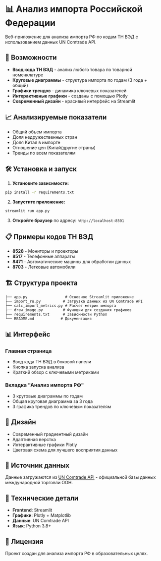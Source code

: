 # 📊 Анализ импорта Российской Федерации

Веб-приложение для анализа импорта РФ по кодам ТН ВЭД с использованием данных UN Comtrade API.

## 🚀 Возможности

- **Ввод кода ТН ВЭД** - анализ любого товара по товарной номенклатуре
- **Круговые диаграммы** - структура импорта по годам (3 года + общий)
- **Графики трендов** - динамика ключевых показателей
- **Интерактивные графики** - созданы с помощью Plotly
- **Современный дизайн** - красивый интерфейс на Streamlit

## 📈 Анализируемые показатели

- Общий объем импорта
- Доля недружественных стран
- Доля Китая в импорте
- Отношение цен (Китай/другие страны)
- Тренды по всем показателям

## 🛠 Установка и запуск

1. **Установите зависимости:**
```bash
pip install -r requirements.txt
```

2. **Запустите приложение:**
```bash
streamlit run app.py
```

3. **Откройте браузер** по адресу: `http://localhost:8501`

## 📋 Примеры кодов ТН ВЭД

- **8528** - Мониторы и проекторы
- **8517** - Телефонные аппараты  
- **8471** - Автоматические машины для обработки данных
- **8703** - Легковые автомобили

## 🏗 Структура проекта

```
├── app.py                 # Основное Streamlit приложение
├── import_ru.py          # Загрузка данных из UN Comtrade API
├── calc_import_metrics.py # Расчет метрик импорта
├── draw_image.py         # Функции для создания графиков
├── requirements.txt      # Зависимости Python
└── README.md            # Документация
```

## 📊 Интерфейс

### Главная страница
- Ввод кода ТН ВЭД в боковой панели
- Кнопка запуска анализа
- Краткий обзор с ключевыми метриками

### Вкладка "Анализ импорта РФ"
- 3 круговые диаграммы по годам
- Общая круговая диаграмма за 3 года
- 3 графика трендов по ключевым показателям

## 🎨 Дизайн

- Современный градиентный дизайн
- Адаптивная верстка
- Интерактивные графики Plotly
- Цветовая схема для лучшего восприятия данных

## 📡 Источник данных

Данные загружаются из [UN Comtrade API](https://comtrade.un.org/api/) - официальной базы данных международной торговли ООН.

## 🔧 Технические детали

- **Frontend**: Streamlit
- **Графики**: Plotly + Matplotlib
- **Данные**: UN Comtrade API
- **Язык**: Python 3.8+

## 📝 Лицензия

Проект создан для анализа импорта РФ в образовательных целях.
